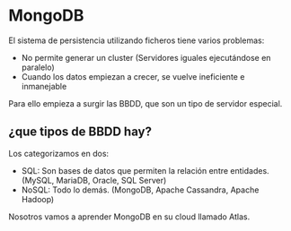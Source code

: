 # MongoDB

El sistema de persistencia utilizando ficheros tiene varios problemas:

- No permite generar un cluster (Servidores iguales ejecutándose en paralelo)
- Cuando los datos empiezan a crecer, se vuelve ineficiente e inmanejable

Para ello empieza a surgir las BBDD, que son un tipo de servidor especial.

## ¿que tipos de BBDD hay?

Los categorizamos en dos:

- SQL: Son bases de datos que permiten la relación entre entidades. (MySQL, MariaDB, Oracle, SQL Server)
- NoSQL: Todo lo demás. (MongoDB, Apache Cassandra, Apache Hadoop)

Nosotros vamos a aprender MongoDB en su cloud llamado Atlas.
